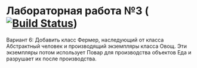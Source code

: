 # Лабораторная работа №3 ([![Build Status](https://travis-ci.com/DaniilNaumenko/Laba3.1.svg?branch=master)](https://travis-ci.com/DaniilNaumenko/Laba3.1))
Вариант 6: Добавить класс Фермер, наследующий от класса Абстрактный человек и производящий экземпляры класса Овощ.
Эти экземпляры потом использует Повар для производства объектов Еда и разрушает их после производства.
